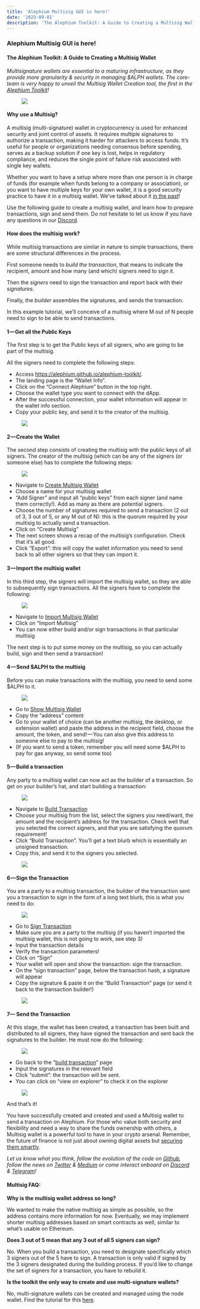 ```yaml
---
title: 'Alephium Multisig GUI is here!'
date: '2023-09-01'
description: 'The Alephium Toolkit: A Guide to Creating a Multisig Wallet'
---
```


### **Alephium Multisig GUI is here!**

#### The Alephium Toolkit: A Guide to Creating a Multisig Wallet

_Multisignature wallets are essential to a maturing infrastructure, as they provide more granularity & security in managing \$ALPH wallets. The core-team is very happy to unveil the Multisig Wallet Creation tool, the first in the_ <a href="https://alephium.github.io/alephium-toolkit/" class="markup--anchor markup--p-anchor" data-href="https://alephium.github.io/alephium-toolkit/" rel="noopener" target="_blank"><em>Alephium Toolkit</em></a>_!_

<figure id="511c" class="graf graf--figure graf-after--p">
<img src="https://cdn-images-1.medium.com/max/800/1*woAjs5kV_yGkxvl6bTn3LQ.png" class="graf-image" data-image-id="1*woAjs5kV_yGkxvl6bTn3LQ.png" data-width="2622" data-height="1480" data-is-featured="true" />
</figure>

#### **Why use a Multisig?**

A multisig (multi-signature) wallet in cryptocurrency is used for enhanced security and joint control of assets. It requires multiple signatures to authorize a transaction, making it harder for attackers to access funds. It’s useful for people or organizations needing consensus before spending, serves as a backup solution if one key is lost, helps in regulatory compliance, and reduces the single point of failure risk associated with single key wallets.

Whether you want to have a setup where more than one person is in charge of funds (for example when funds belong to a company or association), or you want to have multiple keys for your own wallet, it is a good security practice to have it in a multisig wallet. We’ve talked about it <a href="https://medium.com/@alephium/ttxoo-2-the-road-to-self-custody-cfea4ae89444" class="markup--anchor markup--p-anchor" data-href="https://medium.com/@alephium/ttxoo-2-the-road-to-self-custody-cfea4ae89444" target="_blank">in the past</a>!

Use the following guide to create a multisig wallet, and learn how to prepare transactions, sign and send them. Do not hesitate to let us know if you have any questions in our <a href="http://alephium.org/discord" class="markup--anchor markup--p-anchor" data-href="http://alephium.org/discord" rel="noopener" target="_blank">Discord</a>.

#### **How does the multisig work?**

While multisig transactions are similar in nature to simple transactions, there are some structural differences in the process.

First someone needs to _build the transaction_, that means to indicate the recipient, amount and how many (and which) signers need to sign it.

Then the _signers_ need to sign the transaction and report back with their _signatures_.

Finally, the _builder_ assembles the signatures, and sends the transaction.

In this example tutorial, we’ll conceive of a multisig where M out of N people need to sign to be able to send transactions.

#### **1 — Get all the Public Keys**

The first step is to get the Public keys of all signers, who are going to be part of the multisig.

All the signers need to complete the following steps:

- <span id="b248">Access <a href="https://alephium.github.io/alephium-toolkit/" class="markup--anchor markup--li-anchor" data-href="https://alephium.github.io/alephium-toolkit/" rel="noopener" target="_blank">https://alephium.github.io/alephium-toolkit/</a>.</span>
- <span id="2580">The landing page is the “Wallet Info”.</span>
- <span id="a1df">Click on the “Connect Alephium” button in the top right.</span>
- <span id="fab5">Choose the wallet type you want to connect with the dApp.</span>
- <span id="7eb5">After the successful connection, your wallet information will appear in the wallet info section.</span>
- <span id="1c3c">Copy your public key, and send it to the creator of the multisig.</span>

<figure id="bf94" class="graf graf--figure graf-after--li">
<img src="https://cdn-images-1.medium.com/max/800/0*jIuvVeEmSJonBatl" class="graf-image" data-image-id="0*jIuvVeEmSJonBatl" data-width="1366" data-height="607" />
</figure>

#### **2 — Create the Wallet**

The second step consists of creating the multisig with the public keys of all signers. The creator of the multisig (which can be any of the signers (or someone else) has to complete the following steps:

<figure id="8536" class="graf graf--figure graf-after--p">
<img src="https://cdn-images-1.medium.com/max/800/0*wKUoYbK50Vml6Nid" class="graf-image" data-image-id="0*wKUoYbK50Vml6Nid" data-width="1347" data-height="601" />
</figure>

- <span id="a2cb">Navigate to <a href="https://alephium.github.io/alephium-toolkit/" class="markup--anchor markup--li-anchor" data-href="https://alephium.github.io/alephium-toolkit/" rel="noopener" target="_blank">Create Multisig Wallet</a></span>
- <span id="693e">Choose a name for your multisig wallet</span>
- <span id="fc07">“Add Signer” and input all “public keys” from each signer (and name them correctly!). Add as many as there are potential signers.</span>
- <span id="c5f5">Choose the number of signatures required to send a transaction (2 out of 3, 3 out of 5, or any M out of N): this is the quorum required by your multisig to actually send a transaction.</span>
- <span id="0007">Click on “Create Multisig”</span>
- <span id="4237">The next screen shows a recap of the multisig’s configuration. Check that it’s all good.</span>
- <span id="7222">Click “Export”: this will copy the wallet information you need to send back to all other signers so that they can import it.</span>

#### **3 — Import the multisig wallet**

In this third step, the signers will import the multisig wallet, so they are able to subsequently sign transactions. All the signers have to complete the following:

<figure id="5dde" class="graf graf--figure graf-after--p">
<img src="https://cdn-images-1.medium.com/max/800/0*HSeQjASvo2PU5J01" class="graf-image" data-image-id="0*HSeQjASvo2PU5J01" data-width="1600" data-height="921" />
</figure>

- <span id="0ae8">Navigate to <a href="https://alephium.github.io/alephium-toolkit/#/multisig/import" class="markup--anchor markup--li-anchor" data-href="https://alephium.github.io/alephium-toolkit/#/multisig/import" rel="noopener" target="_blank">Import Multisig Wallet</a></span>
- <span id="2189">Click on “Import Multisig”</span>
- <span id="41c2">You can now either build and/or sign transactions in that particular multisig</span>

The next step is to put some money on the multisig, so you can actually build, sign and then send a transaction!

#### **4 — Send \$ALPH to the multisig**

Before you can make transactions with the multisig, you need to send some \$ALPH to it.

<figure id="bebf" class="graf graf--figure graf-after--p">
<img src="https://cdn-images-1.medium.com/max/800/0*0uJaNfhnOUXli0Ug" class="graf-image" data-image-id="0*0uJaNfhnOUXli0Ug" data-width="1349" data-height="544" />
</figure>

- <span id="fbc7">Go to <a href="https://alephium.github.io/alephium-toolkit/#/multisig/show" class="markup--anchor markup--li-anchor" data-href="https://alephium.github.io/alephium-toolkit/#/multisig/show" rel="noopener" target="_blank">Show Multisig Wallet</a></span>
- <span id="d743">Copy the “address” content</span>
- <span id="575a">Go to your wallet of choice (can be another multisig, the desktop, or extension wallet) and paste the address in the recipient field, choose the amount, the token, and send! — You can also give this address to someone else to pay to the multisig!</span>
- <span id="b960">(If you want to send a token, remember you will need some \$ALPH to pay for gas anyway, so send some too)</span>

#### **5 — Build a transaction**

Any party to a multisig wallet can now act as the builder of a transaction. So get on your builder’s hat, and start building a transaction:

<figure id="38c8" class="graf graf--figure graf-after--p">
<img src="https://cdn-images-1.medium.com/max/800/0*2Jjy10t6uO_l8vnR" class="graf-image" data-image-id="0*2Jjy10t6uO_l8vnR" data-width="1366" data-height="568" />
</figure>

- <span id="9d7d">Navigate to <a href="https://alephium.github.io/alephium-toolkit/#/multisig/build-tx" class="markup--anchor markup--li-anchor" data-href="https://alephium.github.io/alephium-toolkit/#/multisig/build-tx" rel="noopener" target="_blank">Build Transaction</a></span>
- <span id="520f">Choose your multisig from the list, select the signers you need/want, the amount and the recipient’s address for the transaction. Check well that you selected the correct signers, and that you are satisfying the quorum requirement!</span>
- <span id="a3e6">Click “Build Transaction”. You’ll get a text blurb which is essentially an unsigned transaction.</span>
- <span id="c212">Copy this, and send it to the signers you selected.</span>

<figure id="5a3a" class="graf graf--figure graf-after--li">
<img src="https://cdn-images-1.medium.com/max/800/0*8-3drmhoKFfrtfkC" class="graf-image" data-image-id="0*8-3drmhoKFfrtfkC" data-width="1365" data-height="570" />
</figure>

#### **6 — Sign the Transaction**

You are a party to a multisig transaction, the builder of the transaction sent you a transaction to sign in the form of a long text blurb, this is what you need to do:

<figure id="5ee8" class="graf graf--figure graf-after--p">
<img src="https://cdn-images-1.medium.com/max/800/0*DLEIYlZgfVh5uYX9" class="graf-image" data-image-id="0*DLEIYlZgfVh5uYX9" data-width="1348" data-height="599" />
</figure>

- <span id="9e01">Go to <a href="https://alephium.github.io/alephium-toolkit/#/multisig/sign-tx" class="markup--anchor markup--li-anchor" data-href="https://alephium.github.io/alephium-toolkit/#/multisig/sign-tx" rel="noopener" target="_blank">Sign Transaction</a></span>
- <span id="29b4">Make sure you are a party to the multisig (if you haven’t imported the multisig wallet, this is not going to work, see step 3)</span>
- <span id="2890">Input the transaction details</span>
- <span id="6f2e">Verify the transaction parameters!</span>
- <span id="b580">Click on “Sign”</span>
- <span id="d659">Your wallet will open and show the transaction: sign the transaction.</span>
- <span id="0273">On the “sign transaction” page, below the transaction hash, a signature will appear</span>
- <span id="8b35">Copy the signature & paste it on the “Build Transaction” page (or send it back to the transaction builder!)</span>

<figure id="89a4" class="graf graf--figure graf-after--li">
<img src="https://cdn-images-1.medium.com/max/800/0*V_QCnVMJEzvfZgJm" class="graf-image" data-image-id="0*V_QCnVMJEzvfZgJm" data-width="809" data-height="113" />
</figure>

#### **7— Send the Transaction**

At this stage, the wallet has been created, a transaction has been built and distributed to all signers, they have signed the transaction and sent back the signatures to the builder. He must now do the following:

<figure id="f775" class="graf graf--figure graf-after--p">
<img src="https://cdn-images-1.medium.com/max/800/0*kjnFC9T_EAdmM-3E" class="graf-image" data-image-id="0*kjnFC9T_EAdmM-3E" data-width="1116" data-height="509" />
</figure>

- <span id="0431">Go back to the “<a href="https://alephium.github.io/alephium-toolkit/#/multisig/build-tx" class="markup--anchor markup--li-anchor" data-href="https://alephium.github.io/alephium-toolkit/#/multisig/build-tx" rel="noopener" target="_blank">build transaction</a>” page</span>
- <span id="779c">Input the signatures in the relevant field</span>
- <span id="6974">Click “submit”: the transaction will be sent.</span>
- <span id="d9ea">You can click on “view on explorer” to check it on the explorer</span>

<figure id="9de0" class="graf graf--figure graf-after--li">
<img src="https://cdn-images-1.medium.com/max/800/0*SIIEcWpXNv6MR_9s" class="graf-image" data-image-id="0*SIIEcWpXNv6MR_9s" data-width="1364" data-height="613" />
</figure>

And that’s it!

You have successfully created and created and used a Multisig wallet to send a transaction on Alephium. For those who value both security and flexibility and need a way to share the funds ownership with others, a Multisig wallet is a powerful tool to have in your crypto arsenal. Remember, the future of finance is not just about owning digital assets but <a href="https://medium.com/@alephium/ttxoo-2-the-road-to-self-custody-cfea4ae89444" class="markup--anchor markup--p-anchor" data-href="https://medium.com/@alephium/ttxoo-2-the-road-to-self-custody-cfea4ae89444" target="_blank">securing them smartly</a>.

_Let us know what you think, follow the evolution of the code on_ <a href="https://github.com/alephium" class="markup--anchor markup--p-anchor" data-href="https://github.com/alephium" rel="noopener" target="_blank"><em>Github</em></a>_, follow the news on_ <a href="https://twitter.com/alephium" class="markup--anchor markup--p-anchor" data-href="https://twitter.com/alephium" rel="noopener" target="_blank"><em>Twitter</em></a> _&_ <a href="https://medium.com/@alephium" class="markup--anchor markup--p-anchor" data-href="https://medium.com/@alephium" target="_blank"><em>Medium</em></a> _or come interact onboard on_ <a href="https://discord.com/invite/GEbcpajCJG" class="markup--anchor markup--p-anchor" data-href="https://discord.com/invite/GEbcpajCJG" rel="noopener" target="_blank"><em>Discord</em></a> _&_ <a href="https://t.me/alephiumgroup" class="markup--anchor markup--p-anchor" data-href="https://t.me/alephiumgroup" rel="noopener" target="_blank"><em>Telegram</em></a>_!_

#### **Multisig FAQ:**

**Why is the multisig wallet address so long?**

We wanted to make the native multisig as simple as possible, so the address contains more information for now. Eventually, we may implement shorter multisig addresses based on smart contracts as well, similar to what’s usable on Ethereum.

**Does 3 out of 5 mean that any 3 out of all 5 signers can sign?**

No. When you build a transaction, you need to designate specifically which 3 signers out of the 5 have to sign. A transaction is only valid if signed by the 3 signers designated during the building process. If you’d like to change the set of signers for a transaction, you have to rebuild it.

**Is the toolkit the only way to create and use multi-signature wallets?**

No, multi-signature wallets can be created and managed using the node wallet. Find the tutorial for this <a href="https://docs.alephium.org/misc/multisig-guide/" class="markup--anchor markup--p-anchor" data-href="https://docs.alephium.org/misc/multisig-guide/" rel="noopener" target="_blank">here</a>.
